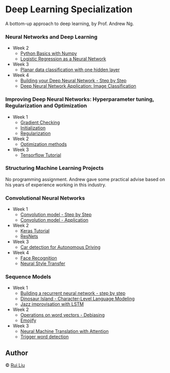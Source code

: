 # Deep Learning Specialization
A bottom-up approach to deep learning, by Prof. Andrew Ng.

### Neural Networks and Deep Learning
- Week 2
	- [Python Basics with Numpy](https://github.com/rliu054/coursera-deep-learning/tree/master/Neural%20Networks%20and%20Deep%20Learning/week_2/Python%20Basics%20with%20Numpy)
	- [Logistic Regression as a Neural Network](https://github.com/rliu054/coursera-deep-learning/tree/master/Neural%20Networks%20and%20Deep%20Learning/week_2/Logistic%20Regression%20as%20a%20Neural%20Network)
- Week 3
	- [Planar data classification with one hidden layer](https://github.com/rliu054/coursera-deep-learning/tree/master/Neural%20Networks%20and%20Deep%20Learning/week_3/Planar%20data%20classification%20with%20one%20hidden%20layer)
- Week 4
	- [Building your Deep Neural Network - Step by Step](https://github.com/rliu054/coursera-deep-learning/tree/master/Neural%20Networks%20and%20Deep%20Learning/week_4/Building%20your%20Deep%20Neural%20Network%20-%20Step%20by%20Step)
	- [Deep Neural Network Application: Image Classification](https://github.com/rliu054/coursera-deep-learning/tree/master/Neural%20Networks%20and%20Deep%20Learning/week_4/Deep%20Neural%20Network%20Application:%20Image%20Classification)

### Improving Deep Neural Networks: Hyperparameter tuning, Regularization and Optimization
- Week 1
	- [Gradient Checking](https://github.com/rliu054/coursera-deep-learning/tree/master/Improving%20Deep%20Neural%20Networks/week_1/Gradient%20Checking)
	- [Initialization](https://github.com/rliu054/coursera-deep-learning/tree/master/Improving%20Deep%20Neural%20Networks/week_1/Initialization)
	- [Regularization](https://github.com/rliu054/coursera-deep-learning/tree/master/Improving%20Deep%20Neural%20Networks/week_1/Regularization)
- Week 2
	- [Optimization methods](https://github.com/rliu054/coursera-deep-learning/tree/master/Improving%20Deep%20Neural%20Networks/week_2)
- Week 3
	- [Tensorflow Tutorial](https://github.com/rliu054/coursera-deep-learning/tree/master/Improving%20Deep%20Neural%20Networks/week_3)

### Structuring Machine Learning Projects
No programming assignment. Andrew gave some practical advise based on his years of experience working in this industry.

### Convolutional Neural Networks
- Week 1
	- [Convolution model - Step by Step](https://github.com/rliu054/coursera-deep-learning/blob/master/Convolutional%20Neural%20Networks/week_1/Convolution%20model%20-%20Step%20by%20Step%20-%20v2.ipynb)
	- [Convolution model - Application ](https://github.com/rliu054/coursera-deep-learning/blob/master/Convolutional%20Neural%20Networks/week_1/Convolution%20model%20-%20Application%20-%20v1.ipynb)
- Week 2
	- [Keras Tutorial](https://github.com/rliu054/coursera-deep-learning/tree/master/Convolutional%20Neural%20Networks/week_2/KerasTutorial)
	- [ResNets](https://github.com/rliu054/coursera-deep-learning/tree/master/Convolutional%20Neural%20Networks/week_2/ResNets)
- Week 3
	- [Car detection for Autonomous Driving](https://github.com/rliu054/coursera-deep-learning/tree/master/Convolutional%20Neural%20Networks/week_3/Car%20detection%20for%20Autonomous%20Driving)
- Week 4
	- [Face Recognition](https://github.com/rliu054/coursera-deep-learning/tree/master/Convolutional%20Neural%20Networks/week_4/Face%20Recognition)
	- [Neural Style Transfer](https://github.com/rliu054/coursera-deep-learning/tree/master/Convolutional%20Neural%20Networks/week_4/Neural%20Style%20Transfer)

### Sequence Models
- Week 1
	- [Building a recurrent neural network - step by step](https://github.com/rliu054/coursera-deep-learning/tree/master/Sequence%20Models/week_1/Building%20a%20Recurrent%20Neural%20Network%20-%20Step%20by%20Step)
	- [Dinosaur Island - Character-Level Language Modeling](https://github.com/rliu054/coursera-deep-learning/tree/master/Sequence%20Models/week_1/Dinosaur%20Island%20--%20Character-level%20language%20model)
	- [Jazz improvisation with LSTM](https://github.com/rliu054/coursera-deep-learning/tree/master/Sequence%20Models/week_1/Dinosaur%20Island%20--%20Character-level%20language%20model)
- Week 2
	- [Operations on word vectors - Debiasing](https://github.com/rliu054/coursera-deep-learning/tree/master/Sequence%20Models/week_2/Word%20Vector%20Representation)
	- [Emojify](https://github.com/rliu054/coursera-deep-learning/tree/master/Sequence%20Models/week_2/Emojify)
- Week 3
	- [Neural Machine Translation with Attention](https://github.com/rliu054/coursera-deep-learning/tree/master/Sequence%20Models/week_3/Machine%20Translation)
	- [Trigger word detection](https://github.com/rliu054/coursera-deep-learning/tree/master/Sequence%20Models/week_3/Trigger%20word%20detection)

## Author
&copy; [Rui Liu](http://ruiliu.me)